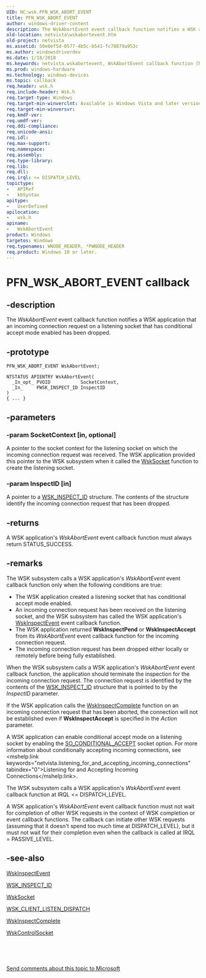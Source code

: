 ```yaml
---
UID: NC:wsk.PFN_WSK_ABORT_EVENT
title: PFN_WSK_ABORT_EVENT
author: windows-driver-content
description: The WskAbortEvent event callback function notifies a WSK application that an incoming connection request on a listening socket that has conditional accept mode enabled has been dropped.
old-location: netvista\wskabortevent.htm
old-project: netvista
ms.assetid: 50e0ef5d-0577-4b5c-b541-fc78079a953c
ms.author: windowsdriverdev
ms.date: 1/18/2018
ms.keywords: netvista.wskabortevent, WskAbortEvent callback function [Network Drivers Starting with Windows Vista], WskAbortEvent, PFN_WSK_ABORT_EVENT, PFN_WSK_ABORT_EVENT, wsk/WskAbortEvent, wskref_592d9a56-6a77-4c24-aaec-e70f84d23e49.xml
ms.prod: windows-hardware
ms.technology: windows-devices
ms.topic: callback
req.header: wsk.h
req.include-header: Wsk.h
req.target-type: Windows
req.target-min-winverclnt: Available in Windows Vista and later versions of the Windows operating   systems.
req.target-min-winversvr: 
req.kmdf-ver: 
req.umdf-ver: 
req.ddi-compliance: 
req.unicode-ansi: 
req.idl: 
req.max-support: 
req.namespace: 
req.assembly: 
req.type-library: 
req.lib: 
req.dll: 
req.irql: <= DISPATCH_LEVEL
topictype: 
-	APIRef
-	kbSyntax
apitype: 
-	UserDefined
apilocation: 
-	wsk.h
apiname: 
-	WskAbortEvent
product: Windows
targetos: Windows
req.typenames: WNODE_HEADER, *PWNODE_HEADER
req.product: Windows 10 or later.
---
```


# PFN_WSK_ABORT_EVENT callback


## -description


The 
  <i>WskAbortEvent</i> event callback function notifies a WSK application that an incoming connection request
  on a listening socket that has conditional accept mode enabled has been dropped.


## -prototype


````
PFN_WSK_ABORT_EVENT WskAbortEvent;

NTSTATUS APIENTRY WskAbortEvent(
  _In_opt_ PVOID           SocketContext,
  _In_     PWSK_INSPECT_ID InspectID
)
{ ... }
````


## -parameters




### -param SocketContext [in, optional]

A pointer to the socket context for the listening socket on which the incoming connection request
     was received. The WSK application provided this pointer to the WSK subsystem when it called the 
     <a href="..\wsk\nc-wsk-pfn_wsk_socket.md">WskSocket</a> function to create the listening
     socket.


### -param InspectID [in]

A pointer to a 
     <a href="..\wsk\ns-wsk-_wsk_inspect_id.md">WSK_INSPECT_ID</a> structure. The contents of
     the structure identify the incoming connection request that has been dropped.


## -returns


A WSK application's 
     <i>WskAbortEvent</i> event callback function must always return STATUS_SUCCESS.



## -remarks


The WSK subsystem calls a WSK application's 
    <i>WskAbortEvent</i> event callback function only when the following conditions are true:
<ul>
<li>
The WSK application created a listening socket that has conditional accept mode enabled.

</li>
<li>
An incoming connection request has been received on the listening socket, and the WSK subsystem has
      called the WSK application's 
      <a href="..\wsk\nc-wsk-pfn_wsk_inspect_event.md">WskInspectEvent</a> event callback
      function.

</li>
<li>
The WSK application returned 
      <b>WskInspectPend</b> or <b>WskInspectAccept</b> from its 
      <i>WskAbortEvent</i> event callback function for the incoming connection request.

</li>
<li>
The incoming connection request has been dropped either locally or remotely before being fully established.

</li>
</ul>When the WSK subsystem calls a WSK application's 
    <i>WskAbortEvent</i> event callback function, the application should terminate the inspection for the
    incoming connection request. The connection request is identified by the contents of the 
    <a href="..\wsk\ns-wsk-_wsk_inspect_id.md">WSK_INSPECT_ID</a> structure that is pointed to
    by the 
    <i>InspectID</i> parameter.

If the WSK application calls the 
    <a href="..\wsk\nc-wsk-pfn_wsk_inspect_complete.md">WskInspectComplete</a> function on an incoming connection request that has been aborted, the connection
    will not be established even if 
    <b>WskInspectAccept</b> is specified in the 
    <i>Action</i> parameter.

A WSK application can enable conditional accept mode on a listening socket by enabling the 
    <a href="https://msdn.microsoft.com/library/windows/hardware/ff570829">SO_CONDITIONAL_ACCEPT</a> socket option.
    For more information about conditionally accepting incoming connections, see 
    <mshelp:link keywords="netvista.listening_for_and_accepting_incoming_connections" tabindex="0">Listening for and
    Accepting Incoming Connections</mshelp:link>.

The WSK subsystem calls a WSK application's 
    <i>WskAbortEvent</i> event callback function at IRQL &lt;= DISPATCH_LEVEL.

A WSK application's <i>WskAbortEvent</i> event callback function must not wait for completion of other WSK requests in the context of WSK completion or event callback functions. The callback can initiate other WSK requests (assuming that it doesn't spend too much time at DISPATCH_LEVEL), but it must not wait for their completion even when the callback is called at IRQL = PASSIVE_LEVEL.



## -see-also

<a href="..\wsk\nc-wsk-pfn_wsk_inspect_event.md">WskInspectEvent</a>

<a href="..\wsk\ns-wsk-_wsk_inspect_id.md">WSK_INSPECT_ID</a>

<a href="..\wsk\nc-wsk-pfn_wsk_socket.md">WskSocket</a>

<a href="..\wsk\ns-wsk-_wsk_client_listen_dispatch.md">WSK_CLIENT_LISTEN_DISPATCH</a>

<a href="..\wsk\nc-wsk-pfn_wsk_inspect_complete.md">WskInspectComplete</a>

<a href="..\wsk\nc-wsk-pfn_wsk_control_socket.md">WskControlSocket</a>

 

 

<a href="mailto:wsddocfb@microsoft.com?subject=Documentation%20feedback [netvista\netvista]:%20PFN_WSK_ABORT_EVENT callback function%20 RELEASE:%20(1/18/2018)&amp;body=%0A%0APRIVACY STATEMENT%0A%0AWe use your feedback to improve the documentation. We don't use your email address for any other purpose, and we'll remove your email address from our system after the issue that you're reporting is fixed. While we're working to fix this issue, we might send you an email message to ask for more info. Later, we might also send you an email message to let you know that we've addressed your feedback.%0A%0AFor more info about Microsoft's privacy policy, see http://privacy.microsoft.com/en-us/default.aspx." title="Send comments about this topic to Microsoft">Send comments about this topic to Microsoft</a>

